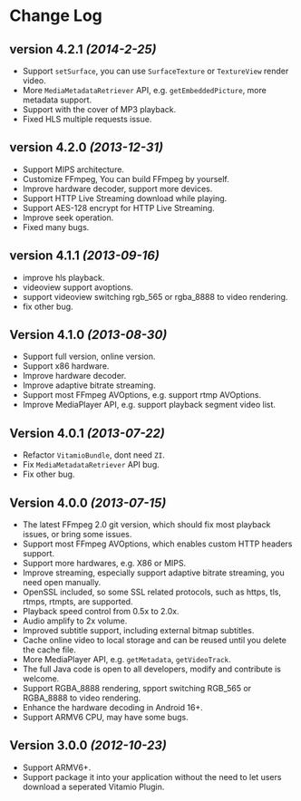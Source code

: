 Change Log
==========

version 4.2.1 *(2014-2-25)*
---------------------------

 * Support `setSurface`, you can use `SurfaceTexture` or `TextureView` render video.
 * More `MediaMetadataRetriever` API, e.g. `getEmbeddedPicture`, more metadata support.
 * Support with the cover of MP3 playback.
 * Fixed HLS multiple requests issue.

version 4.2.0 *(2013-12-31)*
---------------------------

 * Support MIPS architecture.
 * Customize FFmpeg, You can build FFmpeg by yourself.
 * Improve hardware decoder, support more devices.
 * Support HTTP Live Streaming download while playing.
 * Support AES-128 encrypt for HTTP Live Streaming.
 * Improve seek operation.
 * Fixed many bugs.


version 4.1.1 *(2013-09-16)*
---------------------------

 * improve hls playback.
 * videoview support avoptions.
 * support videoview switching rgb\_565 or rgba\_8888 to video rendering.
 * fix other bug.

Version 4.1.0 *(2013-08-30)*
---------------------------

 * Support full version, online version.
 * Support x86 hardware.
 * Improve hardware decoder.
 * Improve adaptive bitrate streaming.
 * Support most FFmpeg AVOptions, e.g. support rtmp AVOptions.
 * Improve MediaPlayer API, e.g. support playback segment video list.

Version 4.0.1 *(2013-07-22)*
---------------------------

 * Refactor `VitamioBundle`, dont need `ZI`.
 * Fix `MediaMetadataRetriever` API bug.
 * Fix other bug.

Version 4.0.0 *(2013-07-15)*
----------------------------

 * The latest FFmpeg 2.0 git version, which should fix most playback issues, or bring some issues.
 * Support most FFmpeg AVOptions, which enables custom HTTP headers support.
 * Support more hardwares, e.g. X86 or MIPS.
 * Improve streaming, especially support adaptive bitrate streaming, you need open manually.
 * OpenSSL included, so some SSL related protocols, such as https, tls, rtmps, rtmpts, are supported.
 * Playback speed control from 0.5x to 2.0x.
 * Audio amplify to 2x volume.
 * Improved subtitle support, including external bitmap subtitles.
 * Cache online video to local storage and can be reused until you delete the cache file.
 * More MediaPlayer API, e.g. `getMetadata`, `getVideoTrack`.
 * The full Java code is open to all developers, modify and contribute is welcome.
 * Support RGBA\_8888 rendering, spport switching RGB\_565 or RGBA\_8888 to video rendering.
 * Enhance the hardware decoding in Android 16+.
 * Support ARMV6 CPU, may have some bugs.


Version 3.0.0 *(2012-10-23)*
----------------------------

 * Support ARMV6+.
 * Support package it into your application without the need to
   let users download a seperated Vitamio Plugin.
